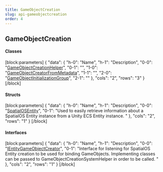 ```yaml
---
title: GameObjectCreation
slug: api-gameobjectcreation
order: 4
---
```


## GameObjectCreation
<h4 class="header-scroll"><div class="anchor waypoint" id="classes-gameobjectcreation"></div>Classes<a class="fa fa-anchor" href="#classes-gameobjectcreation"></a></h4>


[block:parameters]
{
  "data": {
    "h-0": "Name",
    "h-1": "Description",
    "0-0": "[GameObjectCreationHelper](doc:api-gameobjectcreation-gameobjectcreationhelper)",
    "0-1": "",
    "1-0": "[GameObjectCreatorFromMetadata](doc:api-gameobjectcreation-gameobjectcreatorfrommetadata)",
    "1-1": "",
    "2-0": "[GameObjectInitializationGroup](doc:api-gameobjectcreation-gameobjectinitializationgroup)",
    "2-1": ""
  },
  "cols": "2",
  "rows": "3"
}
[/block]


<h4 class="header-scroll"><div class="anchor waypoint" id="structs-gameobjectcreation"></div>Structs<a class="fa fa-anchor" href="#structs-gameobjectcreation"></a></h4>


[block:parameters]
{
  "data": {
    "h-0": "Name",
    "h-1": "Description",
    "0-0": "[SpatialOSEntity](doc:api-gameobjectcreation-spatialosentity)",
    "0-1": "Used to easily retrieve information about a SpatialOS Entity instance from a Unity ECS Entity instance. "
  },
  "cols": "2",
  "rows": "1"
}
[/block]


<h4 class="header-scroll"><div class="anchor waypoint" id="interfaces-gameobjectcreation"></div>Interfaces<a class="fa fa-anchor" href="#interfaces-gameobjectcreation"></a></h4>


[block:parameters]
{
  "data": {
    "h-0": "Name",
    "h-1": "Description",
    "0-0": "[IEntityGameObjectCreator](doc:api-gameobjectcreation-ientitygameobjectcreator)",
    "0-1": "Interface for listening for SpatialOS Entity creation to be used for binding GameObjects. Implementing classes can be passed to GameObjectCreationSystemHelper in order to be called. "
  },
  "cols": "2",
  "rows": "1"
}
[/block]



